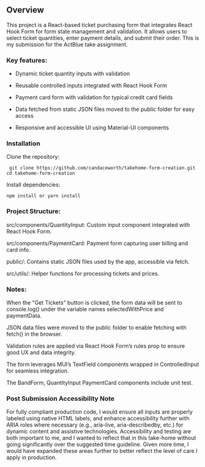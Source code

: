 
## Overview

This project is a React-based ticket purchasing form that integrates React Hook Form for form state management and validation. It allows users to select ticket quantities, enter payment details, and submit their order. This is my submission for the ActBlue take assignment. 

### Key features:

 * Dynamic ticket quantity inputs with validation

 * Reusable controlled inputs integrated with React Hook Form

 * Payment card form with validation for typical credit card fields

 * Data fetched from static JSON files moved to the public folder for easy access

 * Responsive and accessible UI using Material-UI components


### Installation

Clone the repository:

` git clone https://github.com/candaceworth/takehome-form-creation.git`
`cd takehome-form-creation`

Install dependencies:

`npm install or yarn install`

### Project Structure:
src/components/QuantityInput: Custom input component integrated with React Hook Form.

src/components/PaymentCard: Payment form capturing user billing and card info.

public/: Contains static JSON files used by the app, accessible via fetch.

src/utils/: Helper functions for processing tickets and prices.


### Notes:

When the "Get Tickets" button is clicked, the form data will be sent to console.log() under the variable names selectedWithPrice and paymentData.

JSON data files were moved to the public folder to enable fetching with fetch() in the browser.

Validation rules are applied via React Hook Form’s rules prop to ensure good UX and data integrity.

The form leverages MUI’s TextField components wrapped in ControlledInput for seamless integration.

The BandForm, QuantityInput PaymentCard components include unit test. 


### Post Submission Accessibility Note

For fully compliant production code, I would ensure all inputs are properly labeled using native HTML labels, and enhance accessibility further with ARIA roles where necessary (e.g., aria-live, aria-describedby, etc.) for dynamic content and assistive technologies. Accessibility and testing are both important to me, and I wanted to reflect that in this take-home without going significantly over the suggested time guideline. Given more time, I would have expanded these areas further to better reflect the level of care I apply in production.

